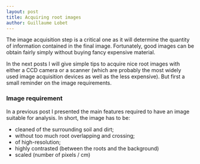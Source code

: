 ```yaml
---
layout: post
title: Acquiring root images
author: Guillaume Lobet
---
```


The image acquisition step is a critical one as it will determine the quantity of information contained in the final image. Fortunately, good images can be obtain fairly simply without buying fancy expensive material.

In the next posts I will give simple tips to acquire nice root images with either a CCD camera or a scanner (which are probably the most widely used image acquisition devices as well as the less expensive). But first a small reminder on the image requirements.

<h3>Image requirement</h3>

In a previous post I presented the main features required to have an image suitable for analysis. In short, the image has to be:


- cleaned of the surrounding soil and dirt;
- without too much root overlapping and crossing;
- of high-resolution;
- highly contrasted (between the roots and the background)
- scaled (number of pixels / cm)

